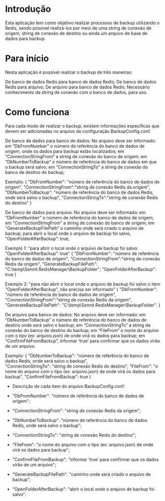 # Introdução

Esta aplicação tem como objetivo realizar processos de backup utilizando o Redis, sendo possível realizá-los por meio de uma string de conexão de origem, string de conexão de destino ou ainda um arquivo de base de dados para backup.

# Para início

Nesta aplicação é possível realizar o backup de três maneiras:

De banco de dados Redis para banco de dados Redis;
De banco de dados Redis para arquivo;
De arquivo para banco de dados Redis;
Necessário conhecimento da string de conexão com o banco de dados, para uso.

# Como funciona

Para cada modo de realizar o backup, existem informações específicas que devem ser adicionadas no arquivo de configuração BackupConfig.conf.

De banco de dados para banco de dados:
No arquivo deve ser informado: em “DbFromNumber” o número de referência do banco de dados de origem, onde os dados para backup estão localizados; em “ConnectionStringFrom” a string de conexão do banco de origem; em “DbNumberToBackup” o número de referência do banco de dados em que o backup será salvo; em “ConnectionStringTo” a string de conexão do banco de destino do backup;

Exemplo:
{
    "DbFromNumber": "número de referência do banco de dados de origem",
    "ConnectionStringFrom":"string de conexão Redis da origem",
    "DbNumberToBackup": "número de referência do banco de dados Redis, onde será salvo o backup",
    "ConnectionStringTo":"string de conexão Redis do destino"
}

De banco de dados para arquivo:
No arquivo deve ser informado: em “DbFromNumber” o número de referência do banco de dados de origem; em “ConnectionStringFrom” a string de conexão do banco de origem; em “GenerateBackupFilePath” o caminho onde será criado o arquivo de backup; para abrir o local onde o arquivo de backup foi salvo, “OpenFolderAfterBackup”: true;

Exemplo 1: "para abrir o local onde o arquivo de backup foi salvo: “OpenFolderAfterBackup”: true"
{
    "DbFromNumber": "número de referência do banco de dados de origem",
    "ConnectionStringFrom":"string de conexão Redis da origem",
    "GenerateBackupFilePath": "C:\temp\Sennit.RedisManager\BackupFolder"; 
    "OpenFolderAfterBackup": true
}

Exemplo 2: "para não abrir o local onde o arquivo de backup foi salvo  o item "OpenFolderAfterBackup", não precisa ser informado"
{
    "DbFromNumber": "número de referência do banco de dados de origem",
    "ConnectionStringFrom":"string de conexão Redis da origem",
    "GenerateBackupFilePath": "C:\temp\Sennit.RedisManager\BackupFolder". 
}

De arquivo para banco de dados:
No arquivo deve ser informado: em “DbNumberToBackup” o número de referência do banco de dados de destino onde será salvo o backup; em “ConnectionStringTo” a string de conexão do banco de destino do backup; em “FileFrom” o nome do arquivo com o tipo (ex: arquivo.json) de onde virá os dados para backup; em “ConfirmFileFromBackup”, informar ‘true’ para confirmar que os dados virão de um arquivo.

Exemplo: 
{
    "DbNumberToBackup": "número de referência do banco de dados Redis, onde será salvo o backup",   
    "ConnectionStringTo": "string de conexão Redis do destino",
    "FileFrom": "o nome do arquivo com o tipo (ex: arquivo.json) de onde virá os dados para backup",
    "ConfirmFileFromBackup": true
}


* Descrição de cada item do arquivo BackupConfig.conf:


- "DbFromNumber": "número de referência do banco de dados de origem";

- "ConnectionStringFrom": "string de conexão Redis da origem";

- "DbNumberToBackup": "número de referência do banco de dados Redis, onde será salvo o backup";

- "ConnectionStringTo": "string de conexão Redis do destino";

- "FileFrom": "o nome do arquivo com o tipo (ex: arquivo.json) de onde virá os dados para backup";

- "ConfirmFileFromBackup": "informar ‘true’ para confirmar que os dados virão de um arquivo";

- "GenerateBackupFilePath": "caminho onde será criado o arquivo de backup";

- "OpenFolderAfterBackup": "abrir o local onde o arquivo de backup foi salvo".